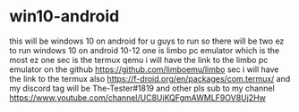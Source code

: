 # win10-android
this will be windows 10 on android for u guys to run 
so there will be two ez to run windows 10 on android 10-12
one is limbo pc emulator which is the most ez one
sec is the termux qemu 
i will have the link to the limbo pc emulator on the github
https://github.com/limboemu/limbo
sec i will have the link to the termux also 
https://f-droid.org/en/packages/com.termux/
and my discord tag will be 
The-Tester#1819
and other pls sub to my channel
https://www.youtube.com/channel/UC8UjKQFgmAWMLF9OV8Uj2Hw

